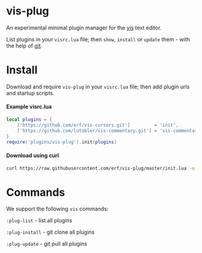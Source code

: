 # vis-plug

An experimental minimal plugin manager for the [vis](https://github.com/martanne/vis) text editor.

List plugins in your `visrc.lua` file; then `show`, `install` or `update` them - with the help of [git](https://github.com/).

# Install

Download and require `vis-plug` in your `visrc.lua` file; then add plugin urls and startup scripts. 

#### Example visrc.lua
```lua
local plugins = {
	['https://github.com/erf/vis-cursors.git']         = 'init',
	['https://github.com/lutobler/vis-commentary.git'] = 'vis-commentary',
}
require('plugins/vis-plug').init(plugins)
```

#### Download using curl
```bash
curl https://raw.githubusercontent.com/erf/vis-plug/master/init.lua -o $HOME/.config/vis/plugins/vis-plug/init.lua --create-dirs
```

# Commands

We support the following `vis` commands:

`:plug-list` - list all plugins

`:plug-install` - git clone all plugins

`:plug-update` - git pull all plugins


